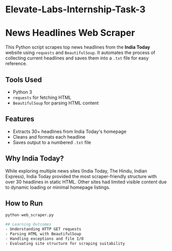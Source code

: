 # Elevate-Labs-Internship-Task-3
# News Headlines Web Scraper

This Python script scrapes top news headlines from the **India Today** website using `requests` and `BeautifulSoup`. It automates the process of collecting current headlines and saves them into a `.txt` file for easy reference.

## Tools Used
- Python 3
- `requests` for fetching HTML
- `BeautifulSoup` for parsing HTML content

## Features
- Extracts 30+ headlines from India Today's homepage
- Cleans and formats each headline
- Saves output to a numbered `.txt` file

## Why India Today?
While exploring multiple news sites (India Today, The Hindu, Indian Express), India Today provided the most scraper-friendly structure with over 30 headlines in static HTML. Other sites had limited visible content due to dynamic loading or minimal homepage listings.

## How to Run
```bash
python web_scraper.py

## Learning Outcomes
- Understanding HTTP GET requests
- Parsing HTML with BeautifulSoup
- Handling exceptions and file I/O
- Evaluating site structure for scraping suitability
